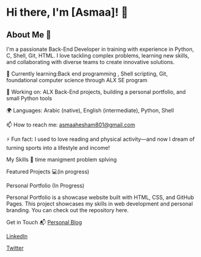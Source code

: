 # Hi there, I'm [Asmaa]! 👋

## About Me 🚀

I'm a passionate Back-End Developer in training with experience in Python, C, Shell, Git, HTML. I love tackling complex problems, learning new skills, and collaborating with diverse teams to create innovative solutions.

🌱 Currently learning:Back end programming , Shell scripting, Git, foundational computer science through ALX SE program

🔭 Working on: ALX Back-End projects, building a personal portfolio, and small Python tools

🌍 Languages: Arabic (native), English (intermediate), Python, Shell

📫 How to reach me: asmaahesham801@gmail.com

⚡ Fun fact: I used to love reading and physical activity—and now I dream of turning sports into a lifestyle and income!

My Skills 🧠
time manigment
problem splving


Featured Projects 💻(in progress)


Personal Portfolio (In Progress)


Personal Portfolio is a showcase website built with HTML, CSS, and GitHub Pages. This project showcases my skills in web development and personal branding. You can check out the repository here.

Get in Touch 📬
[Personal Blog]()

[LinkedIn](www.linkedin.com/in/asmaa-hesham-6398b8250)

[Twitter](@AsmaaHe08246970)
